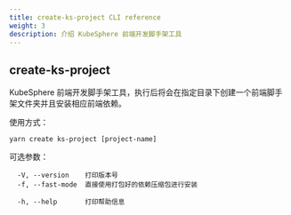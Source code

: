 ```yaml
---
title: create-ks-project CLI reference
weight: 3
description: 介绍 KubeSphere 前端开发脚手架工具
---
```


## create-ks-project

KubeSphere 前端开发脚手架工具，执行后将会在指定目录下创建一个前端脚手架文件夹并且安装相应前端依赖。

使用方式：

```text
yarn create ks-project [project-name]
```

可选参数：

```text
  -V, --version    打印版本号
  -f, --fast-mode  直接使用打包好的依赖压缩包进行安装

  -h, --help       打印帮助信息
```
